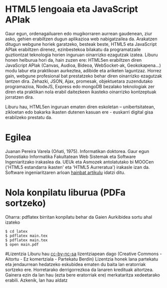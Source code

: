 # HTML5 lengoaia eta JavaScript APIak

Gaur egun, ordenagailuaren edo mugikorraren aurrean gaudenean, ziur asko, gehien erabiltzen dugun aplikazioa web nabigatzailea da. 
Arakatzen ditugun webgune horiek garatzeko, besteak beste, HTML5 eta JavaScript APIak erabiltzen direnez, ezinbestekoa bilakatu da 
programatzaile guztiontzat teknologia horien inguruan oinarrizko ezagutzak izatea. Liburu honen helburua hori da, hain zuzen ere: 
HTML5en erabiltzen diren JavaScript APIak (Canvas, Audioa, Bideoa, WebSocket-ak, Geokokapena...) modu labur eta praktikoan aurkeztea,
adibide eta ariketen laguntzaz. Horrez gain, webgune profesional bat prestatzeko behar diren oinarrizko ezagutzak lantzen dira. 
Zehazki, JSON, Ajax, promesak, objektuetara zuzendutako programazioa, NodeJS, Express edo mongoDB bezalako teknologiak  zer diren eta 
praktikan nola erabil daitezkeen ikasteko oinarrizko kontzeptuak jorratzen dira.

Liburu hau, HTML5en inguruan ematen diren eskoletan – unibertsitatean, zikloetan edo bakarka ikasten dutenen kasuan ere - euskarri 
digital gisa erabilzeko prestatu da.

# Egilea
Juanan Pereira Varela (Oñati, 1975). Informatikan doktorea. Gaur egun Donostiako Informatika Fakultatean Web Sistemak eta Software Ingeniaritzako irakaslea da. UEUk eta Asmozek antolatutako bi MOOCen ('HTML5 estandarra ikasten' eta 'HTML5 Aurreratua') irakasle izan da. Software ingeniaritzaren arloan [hainbat artikulu](https://scholar.google.com/citations?user=2dBvuskAAAAJ&hl=en) idatzi ditu.

# Nola konpilatu liburua (PDFa sortzeko)

Oharra: pdflatex birritan konpilatu behar da Gaien Aurkibidea sortu ahal izateko

```
$ cd latex
$ pdflatex main.tex
$ pdflatex main.tex 
$ open main.pdf
```

#Lizentzia
Liburu hau [cc-by-nc-sa](https://creativecommons.org/licenses/by-nc-sa/4.0/deed.eu)  lizentziapean dago (Creative Commons - Aitortu - Ez komertziala - Partekatu Berdin)
Lizentzia honek lana partekatu eta jendaurrean hedatzeko eskubidea ematen du baita lan eratorriak sortzeko ere. Horretarako derrigorrezkoa da lanaren kredituak aitortzea. Gainera ezin da lan hau (ezta bere eratorriak ere) merkataritza xedeetarako erabili. Azkenik, lan hau aldatz
